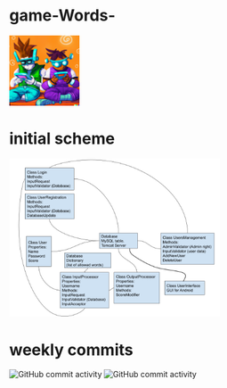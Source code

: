 # game-Words-
<img src="https://github.com/Pomog/game-Words-/blob/main/logo.png?raw=true" alt="Words game" style="width:25%;">

# initial scheme
<img src="https://github.com/Pomog/game-Words-/blob/main/Structure.png?raw=true" alt="initial scheme" style="width:75%;">

# weekly commits
![GitHub commit activity](https://img.shields.io/github/commit-activity/w/Pomog/game-Words-)
![GitHub commit activity](https://img.shields.io/github/commit-activity/y/game-Words-)
